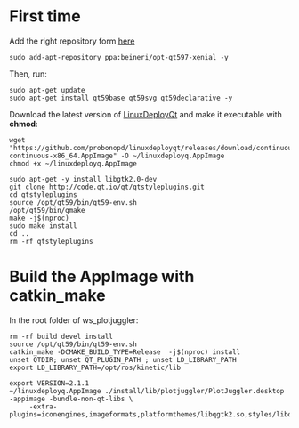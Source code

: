 # First time

Add the right repository form [here](https://launchpad.net/~beineri)


    sudo add-apt-repository ppa:beineri/opt-qt597-xenial -y

Then, run:

    sudo apt-get update
    sudo apt-get install qt59base qt59svg qt59declarative -y

Download the latest version of [LinuxDeployQt](https://github.com/probonopd/linuxdeployqt) and make it executable with __chmod__:

    wget "https://github.com/probonopd/linuxdeployqt/releases/download/continuous/linuxdeployqt-continuous-x86_64.AppImage" -O ~/linuxdeployq.AppImage
    chmod +x ~/linuxdeployq.AppImage
    
    sudo apt-get -y install libgtk2.0-dev
    git clone http://code.qt.io/qt/qtstyleplugins.git
    cd qtstyleplugins
    source /opt/qt59/bin/qt59-env.sh
    /opt/qt59/bin/qmake
    make -j$(nproc)
    sudo make install 
    cd ..
    rm -rf qtstyleplugins

# Build the AppImage with catkin_make

In the root folder of ws_plotjuggler:

    rm -rf build devel install
    source /opt/qt59/bin/qt59-env.sh
    catkin_make -DCMAKE_BUILD_TYPE=Release  -j$(nproc) install  
    unset QTDIR; unset QT_PLUGIN_PATH ; unset LD_LIBRARY_PATH
    export LD_LIBRARY_PATH=/opt/ros/kinetic/lib
    
    export VERSION=2.1.1 
    ~/linuxdeployq.AppImage ./install/lib/plotjuggler/PlotJuggler.desktop -appimage -bundle-non-qt-libs \ 
         -extra-plugins=iconengines,imageformats,platformthemes/libqgtk2.so,styles/libqgtk2style.so



